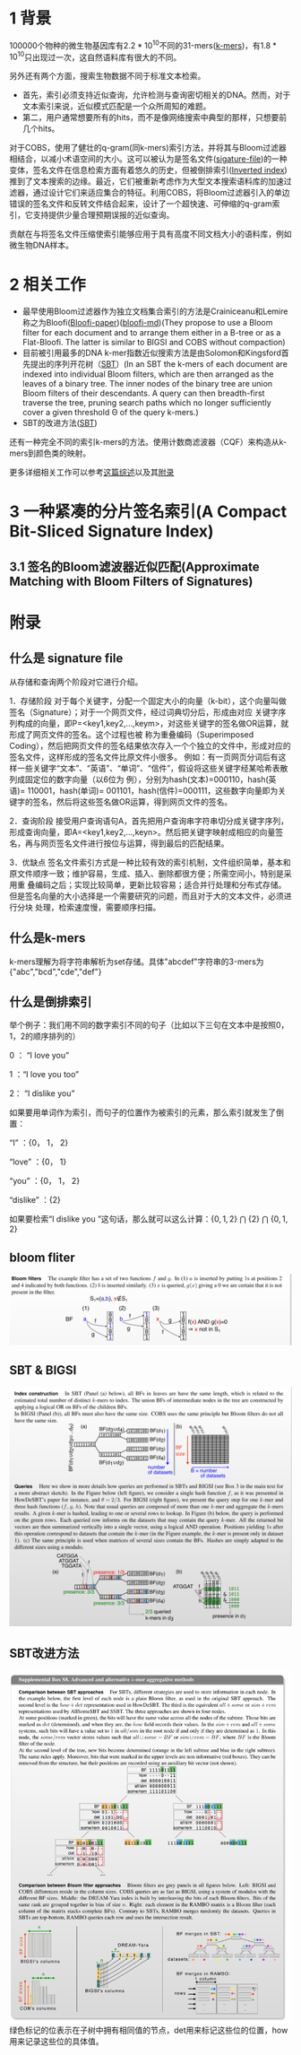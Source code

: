 # 1 背景

100000个物种的微生物基因库有$2.2*10^{10}$不同的31-mers([k-mers](#kmers))，有$1.8*10^{10}$只出现过一次，这自然语料库有很大的不同。

另外还有两个方面，搜索生物数据不同于标准文本检索。

* 首先，索引必须支持近似查询，允许检测与查询密切相关的DNA。然而，对于文本索引来说，近似模式匹配是一个众所周知的难题。
* 第二，用户通常想要所有的hits，而不是像网络搜索中典型的那样，只想要前几个hits。

对于COBS，使用了健壮的q-gram(同k-mers)索引方法，并将其与Bloom过滤器相结合，以减小术语空间的大小。这可以被认为是签名文件([sigature-file](#signature-file))的一种变体，签名文件在信息检索方面有着悠久的历史，但被倒排索引([Inverted index](#Invertedindex))推到了文本搜索的边缘。最近，它们被重新考虑作为大型文本搜索语料库的加速过滤器，通过设计它们来适应集合的特征。利用COBS，将Bloom过滤器引入的单边错误的签名文件和反转文件结合起来，设计了一个超快速、可伸缩的q-gram索引，它支持提供少量合理预期误报的近似查询。

贡献在与将签名文件压缩使索引能够应用于具有高度不同文档大小的语料库，例如微生物DNA样本。

# 2 相关工作

* 最早使用Bloom过滤器作为独立文档集合索引的方法是Crainiceanu和Lemire称之为Bloofi([Bloofi-paper](../paper_files/string_similarity/cobs-refs/bloofi.pdf))([bloofi-md](./cobs-refs/bloofi.md))(They propose to use a Bloom filter for each document and to arrange them either in a B-tree or as a Flat-Bloofi. The latter is similar to BIGSI and COBS without compaction)
* 目前被引用最多的DNA k-mer指数近似搜索方法是由Solomon和Kingsford首先提出的序列开花树（[SBT](#sbtandbigsi)）(In an SBT the k-mers of each document are indexed into individual Bloom filters, which are then arranged as the leaves of a binary tree. The inner nodes of the binary tree are union Bloom filters of their descendants. A query can then breadth-first traverse the tree, pruning search paths which no longer sufficiently cover a given threshold Θ of the query k-mers.)
* SBT的改进方法([SBT](#SBTPROCESS))

还有一种完全不同的索引k-mers的方法。使用计数商滤波器（CQF）来构造从k-mers到颜色类的映射。

更多详细相关工作可以参考[这篇综述](./../paper_files/string_similarity/cobs-refs/k-mer_review.pdf)以及其[附录](../paper_files/string_similarity/cobs-refs/k-mer_Supplemental.pdf)

# 3 一种紧凑的分片签名索引(A Compact Bit-Sliced Signature Index)

## 3.1 签名的Bloom滤波器近似匹配(Approximate Matching with Bloom Filters of Signatures)



# 附录

## <span id ="signature-file">什么是 signature file</span>

从存储和查询两个阶段对它进行介绍。

1．存储阶段
对于每个关键字，分配一个固定大小的向量（k-bit），这个向量叫做签名（Signature）；对于一个网页文件，经过词典切分后，形成由对应 关键字序列构成的向量，即P=<key1,key2,…,keym>，对这些关键字的签名做OR运算，就形成了网页文件的签名。这个过程也被 称为重叠编码（Superimposed Coding），然后把网页文件的签名结果依次存入一个个独立的文件中，形成对应的签名文件，这样形成的签名文件比原文件小很多。
例如：有一页网页分词后有这样一些关键字“文本”、“英语”、“单词”、“信件”，假设将这些关键字经某哈希表散列成固定位的数字向量（以6位为 例），分别为hash(文本)=000110，hash(英语)= 110001，hash(单词)= 001101，hash(信件)=000111，这些数字向量即为关键字的签名，然后将这些签名做OR运算，得到网页文件的签名。

2．查询阶段
接受用户查询语句A，首先把用户查询串字符串切分成关键字序列，形成查询向量，即A=<key1,key2,…,keyn>。然后把关键字映射成相应的向量签名，再与网页签名文件进行按位与运算，得到最后的匹配结果。

3．优缺点
签名文件索引方式是一种比较有效的索引机制，文件组织简单，基本和原文件顺序一致；维护容易，生成、插入、删除都很方便；所需空间小，特别是采用重 叠编码之后；实现比较简单，更新比较容易；适合并行处理和分布式存储。但是签名向量的大小选择是一个需要研究的问题，而且对于大的文本文件，必须进行分块 处理，检索速度慢，需要顺序扫描。

## <span id = "kmers"> 什么是k-mers</span>

k-mers理解为将字符串解析为set存储。具体"abcdef"字符串的3-mers为{"abc","bcd","cde","def"}

## <span id="Invertedindex"> 什么是倒排索引</span>
举个例子：我们用不同的数字索引不同的句子（比如以下三句在文本中是按照0，1，2的顺序排列的）

0 ： “I love you”

1 ：“I love you too”

2： “I dislike you”

如果要用单词作为索引，而句子的位置作为被索引的元素，那么索引就发生了倒置：

“I” ：{0， 1， 2}

“love” ：{0， 1}

“you” ：{0， 1， 2}

“dislike” ：{2}

如果要检索“I dislike you ”这句话，那么就可以这么计算：$\{0,1,2\}$ $\bigcap$ $\{2\}$ $\bigcap$ $\{0, 1,2\}$

## bloom fliter

![blomm-filter](./pics/blomm-filter.png)

## <span id="sbtandbigsi">SBT & BIGSI</span>

![sbtandbigsi](./pics/sbtandbigsi.png)

## <span id="SBTPROCESS">SBT改进方法</span>

![SBTPROCESS](./pics/SBTPROCESS.png)
绿色标记的位表示在子树中拥有相同值的节点，det用来标记这些位的位置，how用来记录这些位的具体值。
